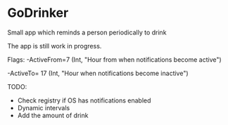# GoDrinker
Small app which reminds a person periodically to drink

The app is still work in progress.

Flags:
-ActiveFrom=7 (Int, "Hour from when notifications become active")

-ActiveTo= 17 (Int, "Hour when notifications become inactive")

TODO: 
- Check registry if OS has notifications enabled
- Dynamic intervals
- Add the amount of drink
